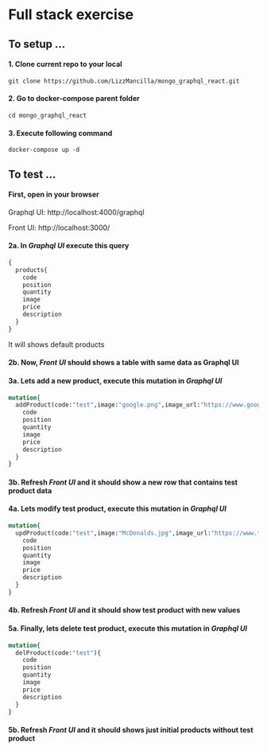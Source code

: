 # Full stack exercise

## To setup ...

#### 1. Clone current repo to your local

`git clone https://github.com/LizzMancilla/mongo_graphql_react.git`

#### 2. Go to docker-compose parent folder

`cd mongo_graphql_react`

#### 3. Execute following command

`docker-compose up -d`

## To test ...

#### First, open in your browser

Graphql UI: http://localhost:4000/graphql

Front UI: http://localhost:3000/

#### 2a. In *Graphql UI* execute this query
```graphql
{
  products{
    code
    position
    quantity
    image
    price
    description
  }
}
```
It will shows default products

#### 2b. Now, *Front UI* should shows a table with same data as Graphql UI

#### 3a. Lets add a new product, execute this mutation in *Graphql UI*
```graphql
mutation{
  addProduct(code:"test",image:"google.png",image_url:"https://www.google.com/images/srpr/logo3w.png",quantity:100,price:99,description:"Test product"){
    code
    position
    quantity
    image
    price
    description
  }
}
```

#### 3b. Refresh *Front UI* and it should show a new row that contains test product data

#### 4a. Lets modify test product, execute this mutation in *Graphql UI*
```graphql
mutation{
  updProduct(code:"test",image:"McDonalds.jpg",image_url:"https://www.tailorbrands.com/wp-content/uploads/2020/07/mcdonalds-logo.jpg",quantity:0,price:0,description:"Test product modified"){
    code
    position
    quantity
    image
    price
    description
  }
}
```

#### 4b. Refresh *Front UI* and it should show test product with new values

#### 5a. Finally, lets delete test product, execute this mutation in *Graphql UI*
```graphql
mutation{
  delProduct(code:"test"){
    code
    position
    quantity
    image
    price
    description
  }
}
```

#### 5b. Refresh *Front UI* and it should shows just initial products without test product
